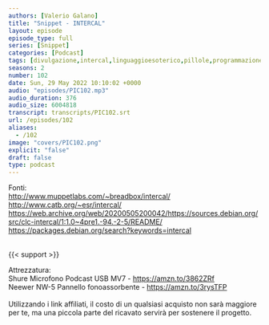 ```yaml
---
authors: [Valerio Galano]
title: "Snippet - INTERCAL"
layout: episode
episode_type: full
series: [Snippet]
categories: [Podcast]
tags: [divulgazione,intercal,linguaggioesoterico,pillole,programmazione,software,storia]
seasons: 2
number: 102
date: Sun, 29 May 2022 10:10:02 +0000
audio: "episodes/PIC102.mp3"
audio_duration: 376
audio_size: 6004818
transcript: transcripts/PIC102.srt
url: /episodes/102
aliases: 
  - /102
image: "covers/PIC102.png"
explicit: "false"
draft: false
type: podcast
---
```

Fonti: <br />
<a href="http://www.muppetlabs.com/~breadbox/intercal/" rel="noopener">http://www.muppetlabs.com/~breadbox/intercal/</a> <br />
<a href="http://www.catb.org/~esr/intercal/" rel="noopener">http://www.catb.org/~esr/intercal/</a> <br />
<a href="https://web.archive.org/web/20200505200042/https://sources.debian.org/src/clc-intercal/1:1.0~4pre1.-94.-2-5/README/" rel="noopener">https://web.archive.org/web/20200505200042/https://sources.debian.org/src/clc-intercal/1:1.0~4pre1.-94.-2-5/README/</a> <br />
<a href="https://packages.debian.org/search?keywords=intercal" rel="noopener">https://packages.debian.org/search?keywords=intercal</a> <br />
<br />


{{< support >}}

Attrezzatura:<br />
Shure Microfono Podcast USB MV7 - <a href="https://amzn.to/3862ZRf" rel="noopener">https://amzn.to/3862ZRf</a> <br />
Neewer NW-5 Pannello fonoassorbente - <a href="https://amzn.to/3rysTFP" rel="noopener">https://amzn.to/3rysTFP</a> <br />
<br />
Utilizzando i link affiliati, il costo di un qualsiasi acquisto non sarà maggiore per te, ma una piccola parte del ricavato servirà per sostenere il progetto.<br />
<br />






